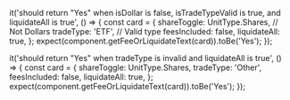 it('should return "Yes" when isDollar is false, isTradeTypeValid is true, and liquidateAll is true', () => {
  const card = {
    shareToggle: UnitType.Shares, // Not Dollars
    tradeType: 'ETF',             // Valid type
    feesIncluded: false,
    liquidateAll: true,
  };
  expect(component.getFeeOrLiquidateText(card)).toBe('Yes');
});


it('should return "Yes" when tradeType is invalid and liquidateAll is true', () => {
  const card = {
    shareToggle: UnitType.Shares,
    tradeType: 'Other',
    feesIncluded: false,
    liquidateAll: true,
  };
  expect(component.getFeeOrLiquidateText(card)).toBe('Yes');
});